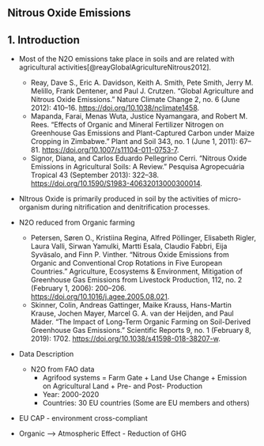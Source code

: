 ## Nitrous Oxide Emissions
## 1. Introduction
- Most of the N2O emissions take place in soils and are related with agricultural activities[@reayGlobalAgricultureNitrous2012]. 
    - Reay, Dave S., Eric A. Davidson, Keith A. Smith, Pete Smith, Jerry M. Melillo, Frank Dentener, and Paul J. Crutzen. “Global Agriculture and Nitrous Oxide Emissions.” Nature Climate Change 2, no. 6 (June 2012): 410–16. https://doi.org/10.1038/nclimate1458.
    - Mapanda, Farai, Menas Wuta, Justice Nyamangara, and Robert M. Rees. “Effects of Organic and Mineral Fertilizer Nitrogen on Greenhouse Gas Emissions and Plant-Captured Carbon under Maize Cropping in Zimbabwe.” Plant and Soil 343, no. 1 (June 1, 2011): 67–81. https://doi.org/10.1007/s11104-011-0753-7.
    - Signor, Diana, and Carlos Eduardo Pellegrino Cerri. “Nitrous Oxide Emissions in Agricultural Soils: A Review.” Pesquisa Agropecuária Tropical 43 (September 2013): 322–38. https://doi.org/10.1590/S1983-40632013000300014.
- NItrous Oxide is primarily produced in soil by the activities of micro-organism during nitrification and denitrification processes.

- N2O reduced from Organic farming
    - Petersen, Søren O., Kristiina Regina, Alfred Pöllinger, Elisabeth Rigler, Laura Valli, Sirwan Yamulki, Martti Esala, Claudio Fabbri, Eija Syväsalo, and Finn P. Vinther. “Nitrous Oxide Emissions from Organic and Conventional Crop Rotations in Five European Countries.” Agriculture, Ecosystems & Environment, Mitigation of Greenhouse Gas Emissions from Livestock Production, 112, no. 2 (February 1, 2006): 200–206. https://doi.org/10.1016/j.agee.2005.08.021.
    - Skinner, Colin, Andreas Gattinger, Maike Krauss, Hans-Martin Krause, Jochen Mayer, Marcel G. A. van der Heijden, and Paul Mäder. “The Impact of Long-Term Organic Farming on Soil-Derived Greenhouse Gas Emissions.” Scientific Reports 9, no. 1 (February 8, 2019): 1702. https://doi.org/10.1038/s41598-018-38207-w.
    



- Data Description
    - N2O from FAO data
        - Agrifood systems = Farm Gate + Land Use Change + Emission on Agricultural Land + Pre- and Post- Production
        - Year: 2000-2020
        - Countries: 30 EU countries (Some are EU members and others)


- EU CAP - environment cross-compliant
- Organic --> Atmospheric Effect - Reduction of GHG


